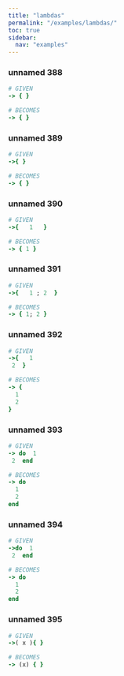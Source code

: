 ```yaml
---
title: "lambdas"
permalink: "/examples/lambdas/"
toc: true
sidebar:
  nav: "examples"
---
```


### unnamed 388
```ruby
# GIVEN
-> { }
```
```ruby
# BECOMES
-> { }
```
### unnamed 389
```ruby
# GIVEN
->{ }
```
```ruby
# BECOMES
-> { }
```
### unnamed 390
```ruby
# GIVEN
->{   1   }
```
```ruby
# BECOMES
-> { 1 }
```
### unnamed 391
```ruby
# GIVEN
->{   1 ; 2  }
```
```ruby
# BECOMES
-> { 1; 2 }
```
### unnamed 392
```ruby
# GIVEN
->{   1
 2  }
```
```ruby
# BECOMES
-> {
  1
  2
}
```
### unnamed 393
```ruby
# GIVEN
-> do  1
 2  end
```
```ruby
# BECOMES
-> do
  1
  2
end
```
### unnamed 394
```ruby
# GIVEN
->do  1
 2  end
```
```ruby
# BECOMES
-> do
  1
  2
end
```
### unnamed 395
```ruby
# GIVEN
->( x ){ }
```
```ruby
# BECOMES
-> (x) { }
```
